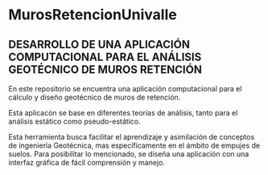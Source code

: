 # MurosRetencionUnivalle

<H2>DESARROLLO DE UNA APLICACIÓN COMPUTACIONAL PARA EL ANÁLISIS GEOTÉCNICO DE MUROS RETENCIÓN</H2>

<p>En este repositorio se encuentra una aplicación computacional para el cálculo y diseño geotécnico de muros de retención.

Esta aplicacón se base en diferentes teorías de análisis, tanto para el análisis estático como pseudo-estático. 

Esta herramienta busca facilitar el aprendizaje y asimilación de conceptos de ingeniería Geotécnica, mas específicamente 
en el ámbito de empujes de suelos. Para posibilitar lo mencionado, se diseña una aplicación con una interfaz gráfica
de fácil comprensión y manejo. </p>
